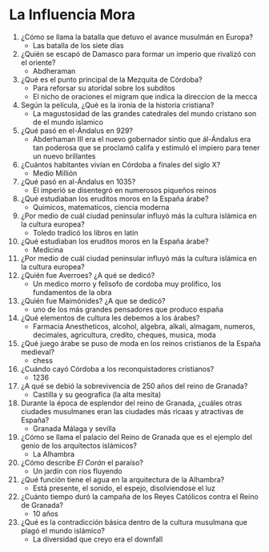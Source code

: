 # La Influencia Mora

1. ¿Cómo se llama la batalla que detuvo el avance musulmán en Europa?
    * Las batalla de los siete días 
1. ¿Quién se escapó de Damasco para formar un imperio que rivalizó con el oriente?
    * Abdheraman
1. ¿Qué es el punto principal de la Mezquita de Córdoba?
    * Para reforsar su atoridal sobre los subditos
    * El nicho de oraciones el migram que indica la direccion de la mecca
1. Según la película, ¿Qué es la ironía de la historia cristiana?
    * La magustosidad de las grandes catedrales del mundo cristano son de el mundo islamico
1. ¿Qué pasó en el-Ándalus en 929?
    * Abderhaman III era el nuevo gobernador sintio que ál-Ándalus era tan poderosa que se proclamó califa y estimuló el impiero para tener un nuevo brillantes
1. ¿Cuántos habitantes vivían en Córdoba a finales del siglo X?
    * Medio Millión
1. ¿Qué pasó en al-Ándalus en 1035?
    * El imperió se disentegró en numerosos piqueños reinos
1. ¿Qué estudiaban los eruditos moros en la España árabe?
    * Quimicos, matematicos, ciencia moderna
1. ¿Por medio de cuál ciudad peninsular influyó más la cultura islámica en la cultura europea?
    * Toledo tradicó los libros en latín
1. ¿Qué estudiaban los eruditos moros en la España árabe?
    * Medicina
1. ¿Por medio de cuál ciudad peninsular influyó más la cultura islámica en la cultura europea?
1. ¿Quién fue Averroes? ¿A qué se dedicó?
    * Un medico morro y felisofo de cordoba muy prolifico, los fundamentos de la obra 
1. ¿Quién fue Maimónides? ¿A que se dedicó?
    * uno de los más grandes pensadores que produco españa
1. ¿Qué elementos de cultura les debemos a los árabes?
    * Farmacia Anestheticos, alcohol, algebra, alkali, almagam, numeros, decimales, agricultura, credito, cheques, musica, moda
1. ¿Qué juego árabe se puso de moda en los reinos cristianos de la España medieval?
    * chess
1. ¿Cuándo cayó Córdoba a los reconquistadores cristianos?
    * 1236
1. ¿A qué se debió la sobrevivencia de 250 años del reino de Granada?
    * Castilla y su geografica (la alta mesita)
1. Durante la época de esplendor del reino de Granada, ¿cuáles otras ciudades musulmanes eran las ciudades más ricaas y atractivas de España?
    * Granada Málaga y sevilla
1. ¿Cómo se llama el palacio del Reino de Granada que es el ejemplo del genio de los arquitectos islámicos?
    * La Alhambra
1. ¿Cómo describe *El Corán* el paraíso?
    * Un jardín con ríos fluyendo
1. ¿Qué función tiene el agua en la arquitectura de la Alhambra?
    * Está presente, el sonido, el espejo, disolviendose el luz
1. ¿Cuánto tiempo duró la campaña de los Reyes Católicos contra el Reino de Granada?
    * 10 años
1. ¿Qué es la contradicción básica dentro de la cultura musulmana que plagó el mundo islámico?
    * La diversidad que creyo era el downfall